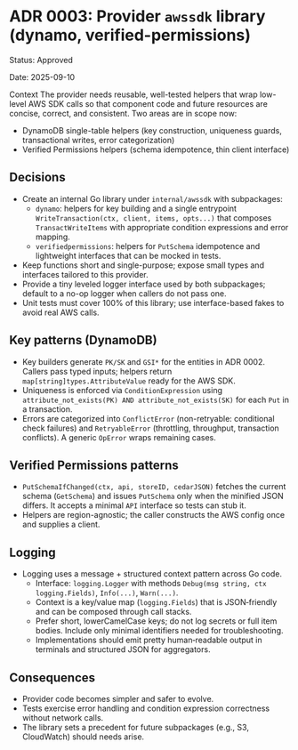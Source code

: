 # ADR 0003: Provider `awssdk` library (dynamo, verified-permissions)

Status: Approved

Date: 2025-09-10

Context
The provider needs reusable, well-tested helpers that wrap low-level AWS SDK calls so that component code and future resources are concise, correct, and consistent. Two areas are in scope now:
- DynamoDB single-table helpers (key construction, uniqueness guards, transactional writes, error categorization)
- Verified Permissions helpers (schema idempotence, thin client interface)

## Decisions
- Create an internal Go library under `internal/awssdk` with subpackages:
   - `dynamo`: helpers for key building and a single entrypoint `WriteTransaction(ctx, client, items, opts...)` that composes `TransactWriteItems` with appropriate condition expressions and error mapping.
   - `verifiedpermissions`: helpers for `PutSchema` idempotence and lightweight interfaces that can be mocked in tests.
- Keep functions short and single-purpose; expose small types and interfaces tailored to this provider.
- Provide a tiny leveled logger interface used by both subpackages; default to a no-op logger when callers do not pass one.
- Unit tests must cover 100% of this library; use interface-based fakes to avoid real AWS calls.

## Key patterns (DynamoDB)
- Key builders generate `PK/SK` and `GSI*` for the entities in ADR 0002. Callers pass typed inputs; helpers return `map[string]types.AttributeValue` ready for the AWS SDK.
- Uniqueness is enforced via `ConditionExpression` using `attribute_not_exists(PK) AND attribute_not_exists(SK)` for each `Put` in a transaction.
- Errors are categorized into `ConflictError` (non-retryable: conditional check failures) and `RetryableError` (throttling, throughput, transaction conflicts). A generic `OpError` wraps remaining cases.

## Verified Permissions patterns
- `PutSchemaIfChanged(ctx, api, storeID, cedarJSON)` fetches the current schema (`GetSchema`) and issues `PutSchema` only when the minified JSON differs. It accepts a minimal `API` interface so tests can stub it.
- Helpers are region-agnostic; the caller constructs the AWS config once and supplies a client.

## Logging
- Logging uses a message + structured context pattern across Go code.
  - Interface: `logging.Logger` with methods `Debug(msg string, ctx logging.Fields)`, `Info(...)`, `Warn(...)`.
  - Context is a key/value map (`logging.Fields`) that is JSON‑friendly and can be composed through call stacks.
  - Prefer short, lowerCamelCase keys; do not log secrets or full item bodies. Include only minimal identifiers needed for troubleshooting.
  - Implementations should emit pretty human‑readable output in terminals and structured JSON for aggregators.

## Consequences
- Provider code becomes simpler and safer to evolve.
- Tests exercise error handling and condition expression correctness without network calls.
- The library sets a precedent for future subpackages (e.g., S3, CloudWatch) should needs arise.
